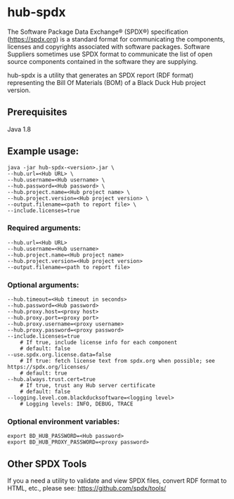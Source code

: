 # hub-spdx
The Software Package Data Exchange® (SPDX®) specification (https://spdx.org) is a standard format for communicating the components, licenses and copyrights associated with software packages. Software Suppliers sometimes use SPDX format to communicate the list of open source components contained in the software they are supplying. 

hub-spdx is a utility that generates an SPDX report (RDF format) representing the Bill Of Materials (BOM) of a Black Duck Hub project version.

## Prerequisites

Java 1.8

## Example usage:
```
java -jar hub-spdx-<version>.jar \
--hub.url=<Hub URL> \
--hub.username=<Hub username> \
--hub.password=<Hub password> \
--hub.project.name=<Hub project name> \
--hub.project.version=<Hub project version> \
--output.filename=<path to report file> \
--include.licenses=true
```

### Required arguments:
```
--hub.url=<Hub URL>
--hub.username=<Hub username>
--hub.project.name=<Hub project name>
--hub.project.version=<Hub project version>
--output.filename=<path to report file>
```
  
### Optional arguments:
```
--hub.timeout=<Hub timeout in seconds>
--hub.password=<Hub password>
--hub.proxy.host=<proxy host>
--hub.proxy.port=<proxy port>
--hub.proxy.username=<proxy username>
--hub.proxy.password=<proxy password>
--include.licenses=true
    # If true, include license info for each component
    # default: false
--use.spdx.org.license.data=false
    # If true: fetch license text from spdx.org when possible; see https://spdx.org/licenses/
    # default: true
--hub.always.trust.cert=true
    # If true, trust any Hub server certificate
    # default: false
--logging.level.com.blackducksoftware=<logging level>
    # Logging levels: INFO, DEBUG, TRACE
```

### Optional environment variables:
```
export BD_HUB_PASSWORD=<Hub password>
export BD_HUB_PROXY_PASSWORD=<proxy password>
```

## Other SPDX Tools
If you a need a utility to validate and view SPDX files, convert RDF format to HTML, etc., please see: https://github.com/spdx/tools/
